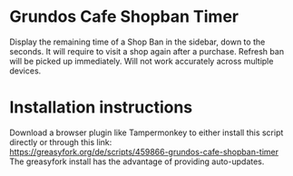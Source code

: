 # Grundos Cafe Shopban Timer
Display the remaining time of a Shop Ban in the sidebar, down to the seconds. It will require to visit a shop again after a purchase. Refresh ban will be picked up immediately. Will not work accurately across multiple devices.

# Installation instructions
Download a browser plugin like Tampermonkey to either install this script directly or through this link:  
https://greasyfork.org/de/scripts/459866-grundos-cafe-shopban-timer  
The greasyfork install has the advantage of providing auto-updates.
